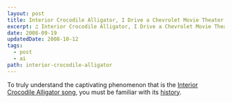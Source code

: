 ```yaml
---
layout: post
title: Interior Crocodile Alligator, I Drive a Chevrolet Movie Theater
excerpt: ♫ Interior Crocodile Alligator, I Drive a Chevrolet Movie Theater ♫
date: 2008-09-19
updatedDate: 2008-10-12
tags:
  - post
  - ai
path: interior-crocodile-alligator
---
```


To truly understand the captivating phenomenon that is the [Interior Crocodile Alligator song](https://www.youtube.com/watch?v=0OEbuDP5Yys), you must be familiar with its [history](https://youtu.be/UXQ38gUsB20).
